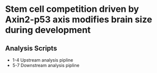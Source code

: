 # Stem cell competition driven by Axin2-p53 axis modifies brain size during development
## Analysis Scripts
* 1-4 Upstream analysis pipline
* 5-7 Downstream analysis pipline
